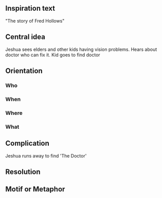 
## Inspiration text
"The story of Fred Hollows"

## Central idea
 Jeshua sees elders and other kids having vision problems. Hears about doctor who can fix it. Kid goes to find doctor
 
## Orientation
### Who

### When
### Where
### What 

## Complication
Jeshua runs away to find 'The Doctor'

## Resolution


## Motif or Metaphor




